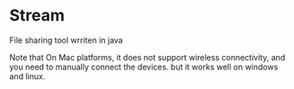 # Stream

File sharing tool wrriten in java

Note that On Mac platforms, it does not support wireless connectivity, and you need to manually connect the devices. but it
works well on windows and linux.